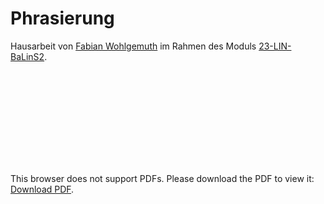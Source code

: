 # Phrasierung

Hausarbeit von [Fabian Wohlgemuth](https://www.fabianwohlgemuth.de) im Rahmen des Moduls [23-LIN-BaLinS2](https://ekvv.uni-bielefeld.de/sinfo/publ/modul/26797308).

<object data="http://yoursite.com/the.pdf" type="application/pdf" width="700px" height="700px">
    <embed src="https://github.com/wohfab/balins2_wohlgemuth/raw/master/export/main.pdf">
        <p>This browser does not support PDFs. Please download the PDF to view it: <a href="https://github.com/wohfab/balins2_wohlgemuth/raw/master/export/main.pdf">Download PDF</a>.</p>
    </embed>
</object>